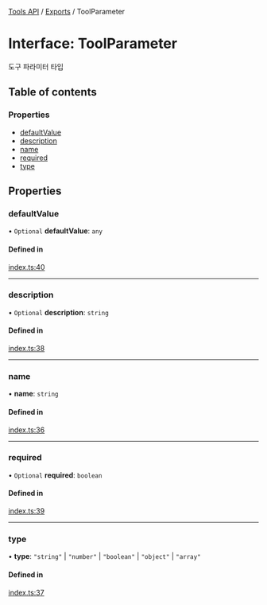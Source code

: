[Tools API](../../) / [Exports](../modules) / ToolParameter

# Interface: ToolParameter

도구 파라미터 타입

## Table of contents

### Properties

- [defaultValue](ToolParameter#defaultvalue)
- [description](ToolParameter#description)
- [name](ToolParameter#name)
- [required](ToolParameter#required)
- [type](ToolParameter#type)

## Properties

### defaultValue

• `Optional` **defaultValue**: `any`

#### Defined in

[index.ts:40](https://github.com/robotaio/robota/blob/1202ed01072674e4ff6307d72c09a57873f8f949/packages/tools/src/index.ts#L40)

___

### description

• `Optional` **description**: `string`

#### Defined in

[index.ts:38](https://github.com/robotaio/robota/blob/1202ed01072674e4ff6307d72c09a57873f8f949/packages/tools/src/index.ts#L38)

___

### name

• **name**: `string`

#### Defined in

[index.ts:36](https://github.com/robotaio/robota/blob/1202ed01072674e4ff6307d72c09a57873f8f949/packages/tools/src/index.ts#L36)

___

### required

• `Optional` **required**: `boolean`

#### Defined in

[index.ts:39](https://github.com/robotaio/robota/blob/1202ed01072674e4ff6307d72c09a57873f8f949/packages/tools/src/index.ts#L39)

___

### type

• **type**: ``"string"`` \| ``"number"`` \| ``"boolean"`` \| ``"object"`` \| ``"array"``

#### Defined in

[index.ts:37](https://github.com/robotaio/robota/blob/1202ed01072674e4ff6307d72c09a57873f8f949/packages/tools/src/index.ts#L37)
